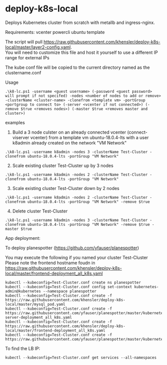# deploy-k8s-local
Deploys Kubernetes cluster from scratch with metallb and ingress-nginx.

Requirements:
vcenter
powercli
ubuntu template

The script will pull  https://raw.githubusercontent.com/khensler/deploy-k8s-local/master/layer2-config.yaml.  
You will need to customize this file and host it yourself to use a different IP range for external IPs

The kube conf file will be copied to the current directory named as the clustername.conf

Usage
```
.\k8-lc.ps1 -username <guest username> (-password <guest password> will prompt if not specifed) -nodes <number of nodes to add or remove> -clusterName <cluster-name> -clonefrom <template vm> -portGroup <portgroup to connect to> (-server <vcenter if not connected>) (-remove $true <removes nodes>) (-master $true <removes master and cluster>)
```
  
examples

1) Build a 3 node culster on an already connected vcenter (connect-viserver vcenter) from a template vm ubuntu-18.0.4-lts with a user k8admin already created on the network "VM Network"
```
.\k8-lc.ps1 -username k8admin -nodes 3 -clusterName Test-Cluster -clonefrom ubuntu-18.0.4-lts -portGroup "VM Network"
```
2) Scale existing cluster Test-Cluster up by 3 nodes
```
.\k8-lc.ps1 -username k8admin -nodes 2 -clusterName Test-Cluster -clonefrom ubuntu-18.0.4-lts -portGroup "VM Network"
```
3) Scale existing cluster Test-Cluster down by 2 nodes
```
.\k8-lc.ps1 -username k8admin -nodes 2 -clusterName Test-Cluster -clonefrom ubuntu-18.0.4-lts -portGroup "VM Network" -remove $true
```
4) Delete cluster Test-Cluster
```
.\k8-lc.ps1 -username k8admin -nodes 3 -clusterName Test-Cluster -clonefrom ubuntu-18.0.4-lts -portGroup "VM Network" -remove $true -master $true
```
App deployment:

To deploy planespotter (https://github.com/yfauser/planespotter)

You may execute the following if you named your cluster Test-Cluster  Please note the frontend hostname foudn in https://raw.githubusercontent.com/khensler/deploy-k8s-local/master/frontend-deployment_all_k8s.yaml
```
kubectl --kubeconfig=Test-Cluster.conf create ns planespotter
kubectl --kubeconfig=Test-Cluster.conf config set-context kubernetes-admin@kubernetes --namespace planespotter
kubectl --kubeconfig=Test-Cluster.conf create -f https://raw.githubusercontent.com/khensler/deploy-k8s-local/master/mysql_pod.yaml
kubectl --kubeconfig=Test-Cluster.conf create -f https://raw.githubusercontent.com/yfauser/planespotter/master/kubernetes/app-server-deployment_all_k8s.yaml
kubectl --kubeconfig=Test-Cluster.conf create -f https://raw.githubusercontent.com/khensler/deploy-k8s-local/master/frontend-deployment_all_k8s.yaml
kubectl --kubeconfig=Test-Cluster.conf create -f https://raw.githubusercontent.com/yfauser/planespotter/master/kubernetes/redis_and_adsb_sync_all_k8s.yaml
```

To find the LB IP:
```
kubectl --kubeconfig=Test-Cluster.conf get services --all-namespaces
```
